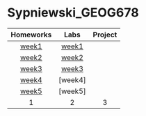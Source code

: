 # Sypniewski_GEOG678
| Homeworks | Labs      | Project   |
|:---------:|:---------:|:---------:|
|[week1](homework/week1/README.md)|[week1](lab/week1/README.md)|           |
|[week2](homework/week2/README.md)|[week2](lab/week2/README.md)|           |
|[week3](homework/week3/README.md)|[week3](lab/week3/README.md)|           |
|[week4](homework/week4/README.md)|[week4] |           |            |
|[week5](homework/week5/README.md)|[week5] |           |            |
| 1| 2| 3|
